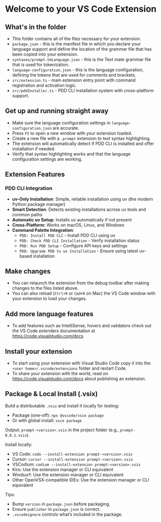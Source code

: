 # Welcome to your VS Code Extension

## What's in the folder

* This folder contains all of the files necessary for your extension.
* `package.json` - this is the manifest file in which you declare your language support and define the location of the grammar file that has been copied into your extension.
* `syntaxes/prompt.tmLanguage.json` - this is the Text mate grammar file that is used for tokenization.
* `language-configuration.json` - this is the language configuration, defining the tokens that are used for comments and brackets.
* `src/extension.ts` - main extension entry point with command registration and activation logic.
* `src/pddInstaller.ts` - PDD CLI installation system with cross-platform support.

## Get up and running straight away

* Make sure the language configuration settings in `language-configuration.json` are accurate.
* Press `F5` to open a new window with your extension loaded.
* Create a new file with a `.prompt` extension to test syntax highlighting.
* The extension will automatically detect if PDD CLI is installed and offer installation if needed.
* Verify that syntax highlighting works and that the language configuration settings are working.

## Extension Features

### PDD CLI Integration
* **uv-Only Installation**: Simple, reliable installation using uv (the modern Python package manager)
* **Smart Detection**: Detects existing installations across uv tools and common paths
* **Automatic uv Setup**: Installs uv automatically if not present
* **Cross-Platform**: Works on macOS, Linux, and Windows
* **Command Palette Integration**: 
  - `PDD: Install PDD CLI` - Install PDD CLI using uv
  - `PDD: Check PDD CLI Installation` - Verify installation status
  - `PDD: Run PDD Setup` - Configure API keys and settings
  - `PDD: Upgrade PDD to uv Installation` - Ensure using latest uv-based installation

## Make changes

* You can relaunch the extension from the debug toolbar after making changes to the files listed above.
* You can also reload (`Ctrl+R` or `Cmd+R` on Mac) the VS Code window with your extension to load your changes.

## Add more language features

* To add features such as IntelliSense, hovers and validators check out the VS Code extenders documentation at https://code.visualstudio.com/docs

## Install your extension

* To start using your extension with Visual Studio Code copy it into the `<user home>/.vscode/extensions` folder and restart Code.
* To share your extension with the world, read on https://code.visualstudio.com/docs about publishing an extension.

## Package & Local Install (.vsix)

Build a distributable `.vsix` and install it locally for testing:

- Package (one-off): `npx @vscode/vsce package`
- Or with global install: `vsce package`

Output: `prompt-<version>.vsix` in the project folder (e.g., `prompt-0.0.1.vsix`).

Install locally:

- VS Code: `code --install-extension prompt-<version>.vsix`
- Cursor: `cursor --install-extension prompt-<version>.vsix`
- VSCodium: `codium --install-extension prompt-<version>.vsix`
- Kiro: Use the extension manager or CLI equivalent
- Windsurf: Use the extension manager or CLI equivalent
- Other OpenVSX-compatible IDEs: Use the extension manager or CLI equivalent

Tips:

- Bump `version` in `package.json` before packaging.
- Ensure `publisher` in `package.json` is correct.
- `.vscodeignore` controls what’s included in the package.
